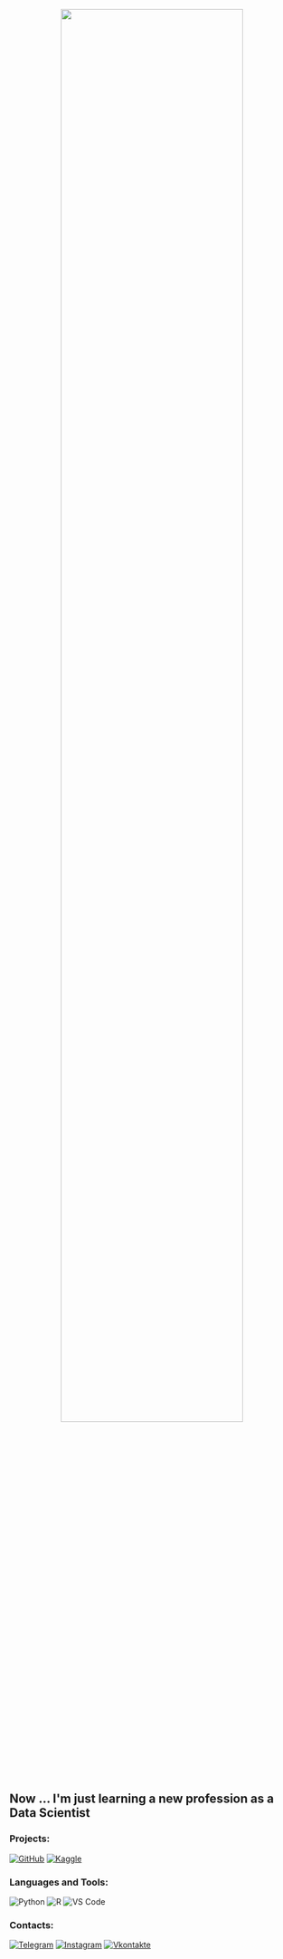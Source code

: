 <p align="center"><a href="https://www.youtube.com/watch?v=dQw4w9WgXcQ"><img width="80%" src="https://c.tenor.com/q9s_XmoedE8AAAAi/piske-usagi.gif" /></a></p>

## Now ... I'm just learning a new profession as a Data Scientist

### Projects:
[![GitHub](https://img.shields.io/badge/-Project_1-090909?style=for-the-badge&logo=github&logoColor=097CDB)](https://github.com/aeabramov/hh_cleardata)
[![Kaggle](https://img.shields.io/badge/-Project_2-090909?style=for-the-badge&logo=kaggle&logoColor=097CDB)](https://www.kaggle.com/aeabramov/booking-reviews-pedict-aeabramov/)

### Languages and Tools:
![Python](https://img.shields.io/badge/-Python-090909?style=for-the-badge&logo=python&logoColor=47C5FB)
![R](https://img.shields.io/badge/-R-090909?style=for-the-badge&logo=r&logoColor=097CDB)
![VS Code](https://img.shields.io/badge/-VSCode-090909?style=for-the-badge&logo=visualstudiocode&logoColor=F8C52C)

### Contacts:
[![Telegram](https://img.shields.io/badge/-Telegram-090909?style=for-the-badge&logo=telegram&logoColor=27A0D9)](https://t.me/andrey_abramov)
[![Instagram](https://img.shields.io/badge/-Instagram-090909?style=for-the-badge&logo=instagram&logoColor=B4068E)](https://www.instagram.com/aeabramov)
[![Vkontakte](https://img.shields.io/badge/-Vkontakte-090909?style=for-the-badge&logo=Vk&logoColor=4F7DB3)](https://vk.com/aeabramov)
